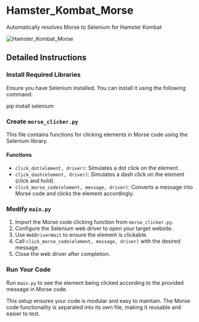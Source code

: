 # Hamster_Kombat_Morse

Automatically resolves Morse to Selenium for Hamster Kombat

![Hamster_Kombat_Morse](https://i.imgflip.com/8tcqyv.gif)


## Detailed Instructions

### Install Required Libraries

Ensure you have Selenium installed. You can install it using the following command:

pip install selenium

### Create `morse_clicker.py`

This file contains functions for clicking elements in Morse code using the Selenium library.

#### Functions

- `click_dot(element, driver)`: Simulates a dot click on the element.
- `click_dash(element, driver)`: Simulates a dash click on the element (click and hold).
- `click_morse_code(element, message, driver)`: Converts a message into Morse code and clicks the element accordingly.

### Modify `main.py`

1. Import the Morse code clicking function from `morse_clicker.py`.
2. Configure the Selenium web driver to open your target website.
3. Use `WebDriverWait` to ensure the element is clickable.
4. Call `click_morse_code(element, message, driver)` with the desired message.
5. Close the web driver after completion.

### Run Your Code

Run `main.py` to see the element being clicked according to the provided message in Morse code.

This setup ensures your code is modular and easy to maintain. The Morse code functionality is separated into its own file, making it reusable and easier to test.

